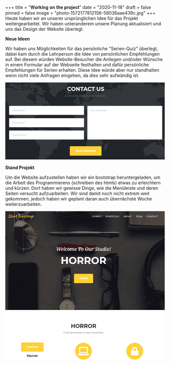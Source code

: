 +++
title = "𝐖𝐨𝐫𝐤𝐢𝐧𝐠 𝐨𝐧 𝐭𝐡𝐞 𝐩𝐫𝐨𝐣𝐞𝐜𝐭"
date = "2020-11-18"
draft = false
pinned = false
image = "photo-1572177812156-58036aae439c.jpg"
+++
Heute haben wir an unserer ursprünglichen Idee für das Projekt weitergearbeitet. Wir haben unteranderem unsere Planung aktualisiert und uns das Design der Website überlegt. 

**Neue Ideen**

Wir haben uns Möglichkeiten für das persönliche "Serien-Quiz" überlegt, dabei kam durch die Lehrperson die Idee von persönlichen Empfehlungen auf. Bei diesem würden Website-Besucher die Anliegen und/oder Wünsche in einem Formular auf der Webseite festhalten und dafür persönliche Empfehlungen für Serien erhalten. Diese Idee würde aber nur standhalten wenn nicht viele Anfragen eingehen, da dies sehr aufwändig ist.

![Contact us](contact-us-callmemaybe.png)

**Stand Projekt**

Um die Website aufzustellen haben wir ein bootstrap heruntergeladen, um die Arbeit des Programmierens (schreiben des htmls) etwas zu erleichtern und kürzen. Dort haben wir gewisse Dinge, wie die Menüleiste und deren Seiten versucht aufzuarbeiten. Wir sind damit noch nicht extrem weit gekommen, jedoch haben wir geplant daran auch übernächste Woche weiterzuarbeiten.

![Genre "Horror"](unbenannt.png)